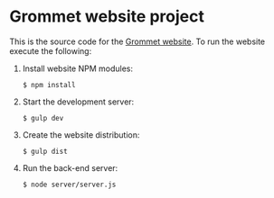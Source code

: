 # Grommet website project

This is the source code for the [Grommet website](http://grommet.io). To run the website execute the following:

  1. Install website NPM modules:

      ```
      $ npm install
      ```

  2. Start the development server:

      ```
      $ gulp dev
      ```

  3. Create the website distribution:

      ```
      $ gulp dist
      ```

  4. Run the back-end server:

      ```
      $ node server/server.js
      ```



